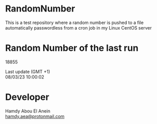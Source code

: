 # RandomNumber    
This is a test repository where a random number is pushed to a file automatically passwordless from a cron job in my Linux CentOS server    
# Random Number of the last run   
18855
      
Last update (GMT +1)    
08/03/23 10:00:02
# Developer    
Hamdy Abou El Anein   
hamdy.aea@protonmail.com
